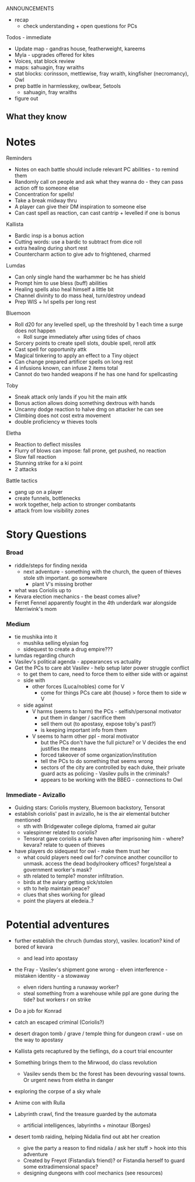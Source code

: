 
ANNOUNCEMENTS
- recap
	- check understanding + open questions for PCs

Todos - immediate
- Update map - gandras house, featherweight, kareems
- Myla - upgrades offered for kites
- Voices, stat block review
- maps: sahuagin, fray wraiths
- stat blocks: corinsson, mettlewise, fray wraith, kingfisher (necromancy), Owl
- prep battle in harmlesskey, owlbear, 5etools
	- sahuagin, fray wraiths
- figure out

What they know
- 


# Notes
Reminders
- Notes on each battle should include relevant PC abilities - to remind them
- Randomly call on people and ask what they wanna do - they can pass action off to someone else
- Concentration for spells!
- Take a break midway thru
- A player can give their DM inspiration to someone else
- Can cast spell as reaction, can cast cantrip + levelled if one is bonus

Kallista
- Bardic insp is a bonus action
- Cutting words: use a bardic to subtract from dice roll
- extra healing during short rest
- Countercharm action to give adv to frightened, charmed

Lumdas
- Can only single hand the warhammer bc he has shield
- Prompt him to use bless (buff) abilities
- Healing spells also heal himself a little bit
- Channel divinity to do mass heal, turn/destroy undead
- Prep WIS + lvl spells per long rest

Bluemoon
- Roll d20 for any levelled spell, up the threshold by 1 each time a surge does not happen
    - Roll surge immediately after using tides of chaos
- Sorcery points to create spell slots, double spell, reroll attk
- Cast spell for opportunity attk
- Magical tinkering to apply an effect to a Tiny object
- Can change prepared artificer spells on long rest
- 4 infusions known, can infuse 2 items total
- Cannot do two handed weapons if he has one hand for spellcasting

Toby
- Sneak attack only lands if you hit the main attk
- Bonus action allows doing something dextrous with hands
- Uncanny dodge reaction to halve dmg on attacker he can see
- Climbing does not cost extra movement
- double proficiency w thieves tools

Eletha
- Reaction to deflect missiles
- Flurry of blows can impose: fall prone, get pushed, no reaction
- Slow fall reaction
- Stunning strike for a ki point
- 2 attacks

Battle tactics
- gang up on a player
- create funnels, bottlenecks
- work together, help action to stronger combatants
- attack from low visibility zones


# Story Questions
### Broad
- riddle/steps for finding nexida
	- next adventure - something with the church, the queen of thieves stole sth important. go somewhere
		- plant V's missing brother
- what was Coriolis up to
- Kevara election mechanics - the beast comes alive?
- Ferret Fennel apparently fought in the 4th underdark war alongside Merriwink's mom
### Medium
-  tie mushika into it
	- mushika selling elysian fog
	- sidequest to create a drug empire???
- lumdas regarding church
- Vasilev's political agenda - appearances vs actuality
- Get the PCs to care abt Vasilev - help setup later power struggle conflict
	- to get them to care, need to force them to either side with or against
	- side with
		- other forces (Luca/nobles) come for V
			- come for things PCs care abt (house) > force them to side w V
	- side against
		- V harms (seems to harm) the PCs - selfish/personal motivator
			- put them in danger / sacrifice them
			- sell them out (to apostasy, expose toby's past?)
			- is keeping important info from them
		- V seems to harm other ppl - moral motivator
			- but the PCs don't have the full picture? or V decides the end justifies the means
			- forced takeover of some organization/institution
			- tell the PCs to do something that seems wrong
			- sectors of the city are controlled by each duke, their private guard acts as policing - Vasilev pulls in the criminals?
			- appears to be working with the BBEG - connections to Owl
### Immediate - Avizallo
- Guiding stars: Coriolis mystery, Bluemoon backstory, Tensorat
- establish coriolis' past in avizallo, he is the air elemental butcher mentioned
	- sth with Bridgewater college diploma, framed air guitar
	- valespinner related to coriolis?
	- Tensorat gave coriolis a safe haven after imprisoning him - where? kevara? relate to queen of thieves
- have players do sidequest for owl - make them trust her
	- what could players need owl for? convince another councillor to unmask. access the dead body/rookery offices? forge/steal a government worker's mask?
	- sth related to temple? monster infiltration. 
	- birds at the aviary getting sick/stolen
	- sth to help maintain peace?
	- clues that shes working for gilead
	- point the players at eledeia..?


# Potential adventures
- further establish the chruch (lumdas story), vasilev. location? kind of bored of kevara
	- and lead into apostasy
- the Fray - Vasilev's shipment gone wrong - elven interference - mistaken identity - a stowaway
	- elven riders hunting a runaway worker?
	- steal something from a warehouse while ppl are gone during the tide? but workers r on strike
- Do a job for Konrad
- catch an escaped criminal (Coriolis?)
- desert dragon tomb / grave / temple thing for dungeon crawl - use on the way to apostasy
- Kallista gets recaptured by the tieflings, do a court trial encounter
- Something brings them to the Mirwood, do class revolution
	- Vasilev sends them bc the forest has been devouring vassal towns. Or urgent news from eletha in danger
- exploring the corpse of a sky whale
- Anime con with Rulla
- Labyrinth crawl, find the treasure guarded by the automata
    - artificial intelligences, labyrinths + minotaur (Borges)

- desert tomb raiding, helping Nidalia find out abt her creation
    - give the party a reason to find nidalia / ask her stuff > hook into this adventure
    - Created by Freyot (Fistandia’s friend)? or Fistandia herself to guard some extradimensional space?
    - designing dungeons with cool mechanics (see resources)

